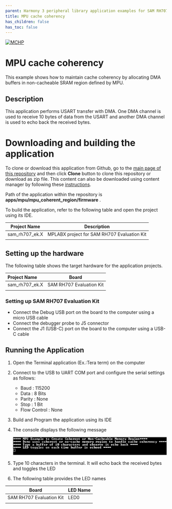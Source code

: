 ```yaml
---
parent: Harmony 3 peripheral library application examples for SAM RH707 family
title: MPU cache coherency 
has_children: false
has_toc: false
---
```


[![MCHP](https://www.microchip.com/ResourcePackages/Microchip/assets/dist/images/logo.png)](https://www.microchip.com)

# MPU cache coherency

This example shows how to maintain cache coherency by allocating DMA buffers in non-cacheable SRAM region defined by MPU.

## Description

This application performs USART transfer with DMA. One DMA channel is used to receive 10 bytes of data from the USART and another DMA channel is used to echo back the received bytes.

# Downloading and building the application

To clone or download this application from Github, go to the [main page of this repository](https://github.com/Microchip-MPLAB-Harmony/csp_apps_sam_rh707) and then click **Clone** button to clone this repository or download as zip file.
This content can also be downloaded using content manager by following these [instructions](https://github.com/Microchip-MPLAB-Harmony/contentmanager/wiki).

Path of the application within the repository is **apps/mpu/mpu_coherent_region/firmware** .

To build the application, refer to the following table and open the project using its IDE.

| Project Name      | Description                                    |
| ----------------- | ---------------------------------------------- |
| sam_rh707_ek.X | MPLABX project for SAM RH707 Evaluation Kit |
|||

## Setting up the hardware

The following table shows the target hardware for the application projects.

| Project Name| Board|
|:---------|:---------:|
| sam_rh707_ek.X | SAM RH707 Evaluation Kit
|||

### Setting up SAM RH707 Evaluation Kit

- Connect the Debug USB port on the board to the computer using a micro USB cable
- Connect the debugger probe to J5 connector
- Connect the J1 (USB-C) port on the board to the computer using a USB-C cable

## Running the Application

1. Open the Terminal application (Ex.:Tera term) on the computer
2. Connect to the USB to UART COM port and configure the serial settings as follows:
    - Baud : 115200
    - Data : 8 Bits
    - Parity : None
    - Stop : 1 Bit
    - Flow Control : None
3. Build and Program the application using its IDE
4. The console displays the following message

    ![output](images/output_mpu_coherent_region.png)

5. Type 10 characters in the terminal. It will echo back the received bytes and toggles the LED
6. The following table provides the LED names

| Board      | LED Name |
| ---------- | -------- |
| SAM RH707 Evaluation Kit | LED0 |
|||

